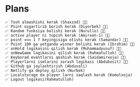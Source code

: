 # Plans

    ✅ Tosh almashishi kerak (Shaxzod) 👍🏻
    ✅ Point ozgartirib borish kerak (Diyorbek) 👍🏻
    ✅ Random funksiya bolishi kerak (Nurullo) 👍🏻
    ✅ active player ni topish kerak (Amirxon-1) 👍🏻
    ✅ point === 1 ? keyingisiga otishi kerak (Samandar) 👍🏻
    ✅ Point 100 ga yetganda winner bolishi kerak (Ibrohim) 👍🏻
    ✅ onHold logikasini qilish kerak (Muhammadyusuf) 👍🏻
    ✅ onNewGame logikasini qilish kerak (Rahmatulloh) 👍🏻
    ✅ Keyborad eventlarni qoshish kerak (Saidamirxoja) 👍🏻
    ✅ Playerlarni ismlarini sorash logikasi (Abdubosit) 👍🏻
    ✅ Github ga joylashtirish (Abduvali)
    ✅ Netlify ga deploy qilish (Nurbek)
    ✅ Localstorage da player larni saqlash kerak (Komolxoja)
    ✅ Logout logikasi(Rahmatulloh)
